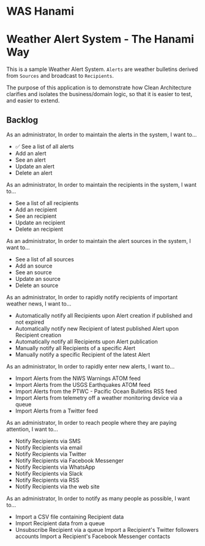 # WAS Hanami

# Weather Alert System - The Hanami Way

This is a sample Weather Alert System. `Alerts` are weather bulletins
derived from `Sources` and broadcast to `Recipients`.

The purpose of this application is to demonstrate how Clean Architecture
clarifies and isolates the business/domain logic, so that it is easier
to test, and easier to extend.

## Backlog

As an administrator,
In order to maintain the alerts in the system,
I want to...

* ✅ See a list of all alerts
* Add an alert
* See an alert
* Update an alert
* Delete an alert

As an administrator,
In order to maintain the recipients in the system,
I want to...

* See a list of all recipients
* Add an recipient
* See an recipient
* Update an recipient
* Delete an recipient

As an administrator,
In order to maintain the alert sources in the system,
I want to...

* See a list of all sources
* Add an source
* See an source
* Update an source
* Delete an source

As an administrator,
In order to rapidly notify recipients of important weather news,
I want to...

* Automatically notify all Recipients upon Alert creation if published and not expired
* Automatically notify new Recipient of latest published Alert upon Recipient creation
* Automatically notify all Recipients upon Alert publication
* Manually notify all Recipients of a specific Alert
* Manually notify a specific Recipient of the latest Alert

As an administrator,
In order to rapidly enter new alerts,
I want to...

* Import Alerts from the NWS Warnings ATOM feed
* Import Alerts from the USGS Earthquakes ATOM feed
* Import Alerts from the PTWC - Pacific Ocean Bulletins RSS feed
* Import Alerts from telemetry off a weather monitoring device via a queue
* Import Alerts from a Twitter feed

As an administrator,
In order to reach people where they are paying attention,
I want to...

* Notify Recipients via SMS
* Notify Recipients via email
* Notify Recipients via Twitter
* Notify Recipients via Facebook Messenger
* Notify Recipients via WhatsApp
* Notify Recipients via Slack
* Notify Recipients via RSS
* Notify Recipients via the web site

As an administrator,
In order to notify as many people as possible,
I want to...

* Import a CSV file containing Recipient data
* Import Recipient data from a queue
* Unsubscribe Recipient via a queue
Import a Recipient's Twitter followers accounts
Import a Recipient's Facebook Messenger contacts